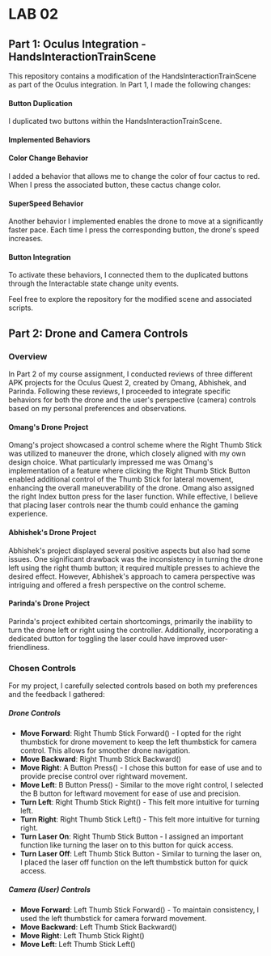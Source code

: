
# LAB 02

## Part 1: Oculus Integration - HandsInteractionTrainScene

This repository contains a modification of the HandsInteractionTrainScene as part of the Oculus integration. In Part 1, I made the following changes:

#### Button Duplication

I duplicated two buttons within the HandsInteractionTrainScene.

#### Implemented Behaviors

#### Color Change Behavior

I added a behavior that allows me to change the color of four cactus to red. When I press the associated button, these cactus change color.

#### SuperSpeed Behavior

Another behavior I implemented enables the drone to move at a significantly faster pace. Each time I press the corresponding button, the drone's speed increases.

#### Button Integration

To activate these behaviors, I connected them to the duplicated buttons through the Interactable state change unity events.

Feel free to explore the repository for the modified scene and associated scripts.



## Part 2: Drone and Camera Controls

### Overview

In Part 2 of my course assignment, I conducted reviews of three different APK projects for the Oculus Quest 2, created by Omang, Abhishek, and Parinda. Following these reviews, I proceeded to integrate specific behaviors for both the drone and the user's perspective (camera) controls based on my personal preferences and observations.

#### Omang's Drone Project

Omang's project showcased a control scheme where the Right Thumb Stick was utilized to maneuver the drone, which closely aligned with my own design choice. What particularly impressed me was Omang's implementation of a feature where clicking the Right Thumb Stick Button enabled additional control of the Thumb Stick for lateral movement, enhancing the overall maneuverability of the drone. Omang also assigned the right Index button press for the laser function. While effective, I believe that placing laser controls near the thumb could enhance the gaming experience.

#### Abhishek's Drone Project

Abhishek's project displayed several positive aspects but also had some issues. One significant drawback was the inconsistency in turning the drone left using the right thumb button; it required multiple presses to achieve the desired effect. However, Abhishek's approach to camera perspective was intriguing and offered a fresh perspective on the control scheme.

#### Parinda's Drone Project

Parinda's project exhibited certain shortcomings, primarily the inability to turn the drone left or right using the controller. Additionally, incorporating a dedicated button for toggling the laser could have improved user-friendliness.

### Chosen Controls

For my project, I carefully selected controls based on both my preferences and the feedback I gathered:

##### Drone Controls

- **Move Forward**: Right Thumb Stick Forward() - I opted for the right thumbstick for drone movement to keep the left thumbstick for camera control. This allows for smoother drone navigation.
- **Move Backward**: Right Thumb Stick Backward()
- **Move Right**: A Button Press() - I chose this button for ease of use and to provide precise control over rightward movement.
- **Move Left**: B Button Press() - Similar to the move right control, I selected the B button for leftward movement for ease of use and precision.
- **Turn Left**: Right Thumb Stick Right() - This felt more intuitive for turning left.
- **Turn Right**: Right Thumb Stick Left() - This felt more intuitive for turning right.
- **Turn Laser On**: Right Thumb Stick Button - I assigned an important function like turning the laser on to this button for quick access.
- **Turn Laser Off**: Left Thumb Stick Button - Similar to turning the laser on, I placed the laser off function on the left thumbstick button for quick access.

##### Camera (User) Controls

- **Move Forward**: Left Thumb Stick Forward() - To maintain consistency, I used the left thumbstick for camera forward movement.
- **Move Backward**: Left Thumb Stick Backward()
- **Move Right**: Left Thumb Stick Right()
- **Move Left**: Left Thumb Stick Left()
